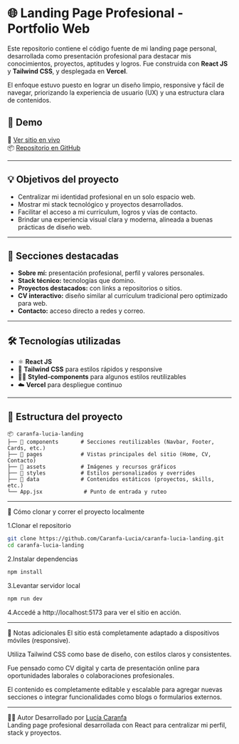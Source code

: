 # 🌐 Landing Page Profesional - Portfolio Web

Este repositorio contiene el código fuente de mi landing page personal, desarrollada como presentación profesional para destacar mis conocimientos, proyectos, aptitudes y logros. Fue construida con **React JS** y **Tailwind CSS**, y desplegada en **Vercel**.

El enfoque estuvo puesto en lograr un diseño limpio, responsive y fácil de navegar, priorizando la experiencia de usuario (UX) y una estructura clara de contenidos.

## 🚀 Demo

🔗 [Ver sitio en vivo](https://caranfa-lucia-landing.vercel.app/)  
📦 [Repositorio en GitHub](https://github.com/Caranfa-Lucia/caranfa-lucia-landing)

---

## 💡 Objetivos del proyecto

- Centralizar mi identidad profesional en un solo espacio web.
- Mostrar mi stack tecnológico y proyectos desarrollados.
- Facilitar el acceso a mi currículum, logros y vías de contacto.
- Brindar una experiencia visual clara y moderna, alineada a buenas prácticas de diseño web.

---

## 🧩 Secciones destacadas

- **Sobre mí:** presentación profesional, perfil y valores personales.
- **Stack técnico:** tecnologías que domino.
- **Proyectos destacados:** con links a repositorios o sitios.
- **CV interactivo:** diseño similar al currículum tradicional pero optimizado para web.
- **Contacto:** acceso directo a redes y correo.

---

## 🛠️ Tecnologías utilizadas

- ⚛️ **React JS**
- 💨 **Tailwind CSS** para estilos rápidos y responsive
- 🧑‍🎨 **Styled-components** para algunos estilos reutilizables
- ☁️ **Vercel** para despliegue continuo

---

## 📂 Estructura del proyecto

```plaintext
📦 caranfa-lucia-landing
├── 📁 components       # Secciones reutilizables (Navbar, Footer, Cards, etc.)
├── 📁 pages            # Vistas principales del sitio (Home, CV, Contacto)
├── 📁 assets           # Imágenes y recursos gráficos
├── 📁 styles           # Estilos personalizados y overrides
├── 📁 data             # Contenidos estáticos (proyectos, skills, etc.)
└── App.jsx             # Punto de entrada y ruteo

```

---

🧪 Cómo clonar y correr el proyecto localmente    

1.Clonar el repositorio
```bash
git clone https://github.com/Caranfa-Lucia/caranfa-lucia-landing.git
cd caranfa-lucia-landing
```
2.Instalar dependencias
```bash
npm install
```
3.Levantar servidor local
```bash
npm run dev
```
4.Accedé a http://localhost:5173 para ver el sitio en acción.

---

📌 Notas adicionales
El sitio está completamente adaptado a dispositivos móviles (responsive).

Utiliza Tailwind CSS como base de diseño, con estilos claros y consistentes.

Fue pensado como CV digital y carta de presentación online para oportunidades laborales o colaboraciones profesionales.

El contenido es completamente editable y escalable para agregar nuevas secciones o integrar funcionalidades como blogs o formularios externos.

---

🙋‍♀️ Autor
Desarrollado por [Lucía Caranfa](https://www.linkedin.com/in/lucia-caranfa/)  
Landing page profesional desarrollada con React para centralizar mi perfil, stack y proyectos.

